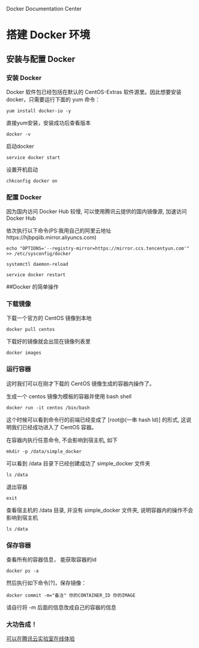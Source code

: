 Docker Documentation Center

# 搭建 Docker 环境 

## 安装与配置 Docker

### 安装 Docker

Docker 软件包已经包括在默认的 CentOS-Extras 软件源里。因此想要安装 docker，只需要运行下面的 yum 命令：

```
yum install docker-io -y
```

直接yum安装，安装成功后查看版本

```
docker -v
```

启动docker

```
service docker start
```

设置开机启动

```
chkconfig docker on
```

### 配置 Docker

因为国内访问 Docker Hub 较慢, 可以使用腾讯云提供的国内镜像源, 加速访问 Docker Hub

依次执行以下命令(PS:我用自己的阿里云地址https://hjbpqiib.mirror.aliyuncs.com)

```
echo "OPTIONS='--registry-mirror=https://mirror.ccs.tencentyun.com'" >> /etc/sysconfig/docker
```

```
systemctl daemon-reload
```

```
service docker restart
```

##Docker 的简单操作

### 下载镜像

下载一个官方的 CentOS 镜像到本地

```
docker pull centos
```

下载好的镜像就会出现在镜像列表里

```
docker images
```

### 运行容器

这时我们可以在刚才下载的 CentOS 镜像生成的容器内操作了。

生成一个 centos 镜像为模板的容器并使用 bash shell

```
docker run -it centos /bin/bash
```

这个时候可以看到命令行的前端已经变成了 [root@(一串 hash Id)] 的形式, 这说明我们已经成功进入了 CentOS 容器。

在容器内执行任意命令, 不会影响到宿主机, 如下

```
mkdir -p /data/simple_docker
```

可以看到 /data 目录下已经创建成功了 simple_docker 文件夹

```
ls /data
```

退出容器

```
exit
```

查看宿主机的 /data 目录, 并没有 simple_docker 文件夹, 说明容器内的操作不会影响到宿主机

```
ls /data
```

### 保存容器

查看所有的容器信息， 能获取容器的id

```
docker ps -a
```

然后执行如下命令[?]，保存镜像：

```
docker commit -m="备注" 你的CONTAINER_ID 你的IMAGE
```

请自行将 -m 后面的信息改成自己的容器的信息

### 大功告成！

[可以在腾讯云实验室在线体验](https://www.qcloud.com/developer/labs/lab/10054)

